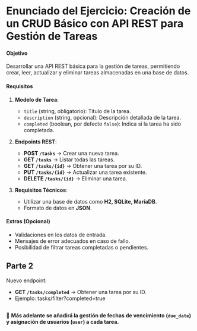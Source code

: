# Enunciado del Ejercicio: Creación de un CRUD Básico con API REST para Gestión de Tareas  

#### Objetivo  
Desarrollar una API REST básica para la gestión de tareas, permitiendo crear, leer, actualizar y eliminar tareas almacenadas en una base de datos.  

#### Requisitos  

1. **Modelo de Tarea**:  
   - `title` (string, obligatorio): Título de la tarea.  
   - `description` (string, opcional): Descripción detallada de la tarea.  
   - `completed` (boolean, por defecto `false`): Indica si la tarea ha sido completada.  

2. **Endpoints REST**:  
   - **POST `/tasks`** → Crear una nueva tarea.  
   - **GET `/tasks`** → Listar todas las tareas.  
   - **GET `/tasks/{id}`** → Obtener una tarea por su ID.  
   - **PUT `/tasks/{id}`** → Actualizar una tarea existente.  
   - **DELETE `/tasks/{id}`** → Eliminar una tarea.  

3. **Requisitos Técnicos**:  
   - Utilizar una base de datos como **H2, SQLite, MariaDB**.  
   - Formato de datos en **JSON**.  

#### Extras (Opcional)  
- Validaciones en los datos de entrada.  
- Mensajes de error adecuados en caso de fallo.  
- Posibilidad de filtrar tareas completadas o pendientes.  


## Parte 2
Nuevo endpoint:
   - **GET `/tasks/completed`** → Obtener una tarea por su ID.
   - Ejemplo: tasks/filter?completed=true



##
🚀 **Más adelante se añadirá la gestión de fechas de vencimiento (`due_date`) y asignación de usuarios (`user`) a cada tarea.**
